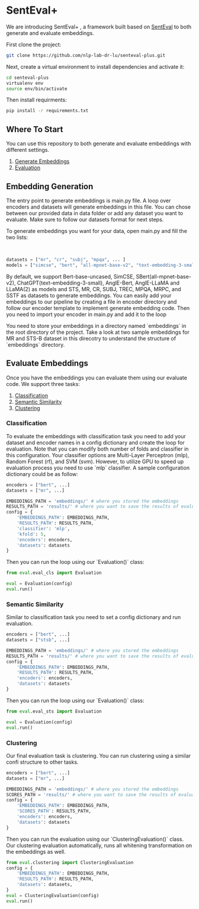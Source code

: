
<h1>SentEval+</h1>

<p>We are introducing SentEval+ , a framework built based on <a href='https://github.com/facebookresearch/SentEval'>SentEval</a> to both generate and evaluate embeddings.</p>

First clone the project:
```bash
git clone https://github.com/nlp-lab-dr-lu/senteval-plus.git
```
Next, create a virtual environment to install dependencies and activate it:
```bash
cd senteval-plus
virtualenv env
source env/bin/activate
```
Then install requirments:
```bash
pip install -r requirements.txt
```

<h2>Where To Start</h2>
<p>You can use this repository to both generate and evaluate embeddings with different settings.
  <ol>
    <li> <a href='#eg'>Generate Embeddings</a> </li>
    <li> <a href='#ee'>Evaluation</a> </li>
  </ol>
</p>

<h2 id='eg'>Embedding Generation</h2>
<p>The entry point to generate embeddings is main.py file. A loop over encoders and datasets will generate embeddings in this file. You can chose between our provided data in data folder or add any dataset you want to evaluate. Make sure to follow our datasets format for next steps.</p>

<p>To generate embeddings you want for your data, open main.py and fill the two lists:</p> <br>
  
```python
datasets = ["mr", "cr", "subj", "mpqa", ... ] 
models = ["simcse", "bert", "all-mpnet-base-v2", "text-embedding-3-small", "llama-7B", ... ]
``` 
<p>By default, we support Bert-base-uncased, SimCSE, SBert(all-mpnet-base-v2), ChatGPT(text-embedding-3-small), AnglE-Bert, AnglE-LLaMA and LLaMA(2) as models and STS, MR, CR, SUBJ, TREC, MPQA, MRPC, and SSTF as datasets to generate embeddings. You can easily add your embeddings to our pipeline by creating a file in encoder directory and follow our encoder template to implement generate embedding code. Then you need to import your encoder in main.py and add it to the loop</p>

<p> You need to store your embeddings in a directory named `embeddings` in the root directory of the project. Take a look at two sample embeddings for MR and STS-B dataset in this direcotry to understand the structure of `embeddings` directory.</p>

<h2 id='ee'>Evaluate Embeddings</h2>
Once you have the embeddings you can evaluate them using our evaluate code. We support three tasks:
<ol>
  <li> <a href='#cls'>Classification</a> </li>
  <li> <a href='#sts'>Semantic Similarity</a> </li>
  <li> <a href='#clu'>Clustering</a> </li>
</ol> 

<h3 id='cls'>Classification</h3>
<p>To evaluate the embeddings with classification task you need to add your dataset and encoder names in a config dictionary and create the loop for evaluation. Note that you can modify both number of folds and classifier in this configuration. Your classifier options are Multi-Layer Perceptron (mlp), Random Forest (rf), and SVM (svm). However, to utilize GPU to speed up evaluation process you need to use `mlp` classifier. A sample configuration dictionary could be as follow:</p>

```python
encoders = ["bert", ...]
datasets = ["mr", ...]

EMBEDDINGS_PATH = 'embeddings/' # where you stored the embeddings
RESULTS_PATH = 'results/' # where you want to save the results of evaluation
config = {
    'EMBEDDINGS_PATH': EMBEDDINGS_PATH,
    'RESULTS_PATH': RESULTS_PATH,
    'classifier': 'mlp',
    'kfold': 5,
    'encoders': encoders,
    'datasets': datasets
}
```
<p>Then you can run the loop using our `Evaluation()` class:</p>

```python
from eval.eval_cls import Evaluation

eval = Evaluation(config)
eval.run()
```

<h3 id='sts'>Semantic Similarity</h3>
<p>Similar to classification task you need to set a config dictionary and run evaluation. </p>

```python
encoders = ["bert", ...]
datasets = ["stsb", ...]

EMBEDDINGS_PATH = 'embeddings/' # where you stored the embeddings
RESULTS_PATH = 'results/' # where you want to save the results of evaluation
config = {
    'EMBEDDINGS_PATH': EMBEDDINGS_PATH,
    'RESULTS_PATH': RESULTS_PATH,
    'encoders': encoders,
    'datasets': datasets
}
```
<p>Then you can run the loop using our `Evaluation()` class:</p>

```python
from eval.eval_sts import Evaluation

eval = Evaluation(config)
eval.run()
```

<h3 id='clu'>Clustering</h3>
<p>Our final evaluation task is clustering. You can run clustering using a similar confi structure to other tasks.</p>

```python
encoders = ["bert", ...]
datasets = ["mr", ...]

EMBEDDINGS_PATH = 'embeddings/' # where you stored the embeddings
SCORES_PATH = 'results/' # where you want to save the results of evaluation
config = {
    'EMBEDDINGS_PATH': EMBEDDINGS_PATH,
    'SCORES_PATH': RESULTS_PATH,
    'encoders': encoders,
    'datasets': datasets
}
```
<p>Then you can run the evaluation using our `ClusteringEvaluation()` class. Our clustering evaluation automatically, runs all whitening transformation on the embeddings as well.</p>

```python
from eval.clustering import ClusteringEvaluation
config = {
    'EMBEDDINGS_PATH': EMBEDDINGS_PATH,
    'RESULTS_PATH': RESULTS_PATH,
    'datasets': datasets,
}
eval = ClusteringEvaluation(config)
eval.run()
```